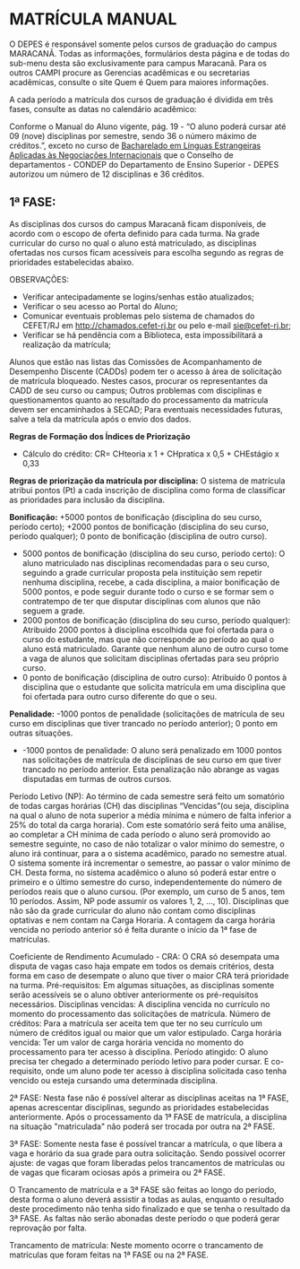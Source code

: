 # MATRÍCULA MANUAL

O DEPES é responsável somente pelos cursos de graduação do campus MARACANÃ. Todas as informações, formulários desta página e de todas do sub-menu desta são exclusivamente para campus Maracanã. Para os outros CAMPI procure as Gerencias acadêmicas e ou secretarias acadêmicas, consulte o site Quem é Quem para maiores informações.

A cada período a matrícula dos cursos de graduação é dividida em três fases, consulte as datas no calendário acadêmico:

Conforme o Manual do Aluno vigente, pág. 19 - “O aluno poderá cursar até 09 (nove) disciplinas por semestre, sendo 36 o número máximo de créditos.”, exceto no curso de [Bacharelado em Línguas Estrangeiras Aplicadas às Negociações Internacionais](https://www.cefet-rj.br/index.php/bacharelado-em-linguas-estrangeiras-aplicadas-as-negociacoes-internacionais) que o Conselho de departamentos - CONDEP do Departamento de Ensino Superior - DEPES autorizou um número de 12 disciplinas e 36 créditos.

## **1ª FASE:** 
As disciplinas dos cursos do campus Maracanã ficam disponíveis, de acordo com o escopo de oferta definido para cada turma. Na grade curricular do curso no qual o aluno está matriculado, as disciplinas ofertadas nos cursos ficam acessíveis para escolha segundo as regras de prioridades estabelecidas abaixo.

OBSERVAÇÕES:

- Verificar antecipadamente se logins/senhas estão atualizados;
- Verificar o seu acesso ao Portal do Aluno;
- Comunicar eventuais problemas pelo sistema de chamados do CEFET/RJ em http://chamados.cefet-rj.br ou pelo e-mail sie@cefet-rj.br;
- Verificar se há pendência com a Biblioteca, esta impossibilitará a realização da matrícula;

Alunos que estão nas listas das Comissões de Acompanhamento de Desempenho Discente (CADDs) podem ter o acesso à área de solicitação de matrícula bloqueado. Nestes casos, procurar os representantes da CADD de seu curso ou campus;
Outros problemas com disciplinas e questionamentos quanto ao resultado do processamento da matrícula devem ser encaminhados à SECAD;
Para eventuais necessidades futuras, salve a tela da matrícula após o envio dos dados.

**Regras de Formação dos Índices de Priorização**

- Cálculo do crédito: CR= CHteoria x 1 + CHpratica x 0,5 + CHEstágio x 0,33

**Regras de priorização da matrícula por disciplina:** O sistema de matrícula atribui pontos (Pt) a cada inscrição de disciplina como forma de classificar as prioridades para inclusão da disciplina.

**Bonificação:** +5000 pontos de bonificação (disciplina do seu curso, período certo); +2000 pontos de bonificação (disciplina do seu curso, período qualquer); 0 ponto de bonificação (disciplina de outro curso).

- 5000 pontos de bonificação (disciplina do seu curso, período certo): O aluno matriculado nas disciplinas recomendadas para o seu curso, seguindo a grade curricular proposta pela instituição sem repetir nenhuma disciplina, recebe, a cada disciplina, a maior bonificação de 5000 pontos, e pode seguir durante todo o curso e se formar sem o contratempo de ter que disputar disciplinas com alunos que não seguem a grade.
- 2000 pontos de bonificação (disciplina do seu curso, período qualquer): Atribuído 2000 pontos à disciplina escolhida que foi ofertada para o curso do estudante, mas que não corresponde ao período ao qual o aluno está matriculado. Garante que nenhum aluno de outro curso tome a vaga de alunos que solicitam disciplinas ofertadas para seu próprio curso.
- 0 ponto de bonificação (disciplina de outro curso): Atribuído 0 pontos à disciplina que o estudante que solicita matrícula em uma disciplina que foi ofertada para outro curso diferente do que o seu.
 
**Penalidade:** -1000 pontos de penalidade (solicitações de matrícula de seu curso em disciplinas que tiver trancado no período anterior); 0 ponto em outras situações.

- -1000 pontos de penalidade: O aluno será penalizado em 1000 pontos nas solicitações de matrícula de disciplinas de seu curso em que tiver trancado no período anterior. Esta penalização não abrange as vagas disputadas em turmas de outros cursos.
 

Período Letivo (NP): Ao término de cada semestre será feito um somatório de todas cargas horárias (CH) das disciplinas “Vencidas”(ou seja, disciplina na qual o aluno de nota superior a média mínima e número de falta inferior a 25% do total da carga horaria). Com este somatório será feito uma análise, ao completar a CH mínima de cada período o aluno será promovido ao semestre seguinte, no caso de não totalizar o valor mínimo do semestre, o aluno irá continuar, para a o sistema acadêmico, parado no semestre atual. O sistema somente irá incrementar o semestre, ao passar o valor mínimo de CH. Desta forma, no sistema acadêmico o aluno só poderá estar entre o primeiro e o último semestre do curso, independentemente do número de períodos reais que o aluno cursou. (Por exemplo, um curso de 5 anos, tem 10 períodos. Assim, NP pode assumir os valores 1, 2, ..., 10). Disciplinas que não são da grade curricular do aluno não contam como disciplinas optativas e nem contam na Carga Horaria. A contagem da carga horária vencida no período anterior só é feita durante o início da 1ª fase de matrículas.
 

Coeficiente de Rendimento Acumulado - CRA: O CRA só desempata uma disputa de vagas caso haja empate em todos os demais critérios, desta forma em caso de desempate o aluno que tiver o maior CRA terá prioridade na turma.
Pré-requisitos: Em algumas situações, as disciplinas somente serão acessíveis se o aluno obtiver anteriormente os pré-requisitos necessários. Disciplinas vencidas: A disciplina vencida no currículo no momento do processamento das solicitações de matrícula. Número de créditos: Para a matrícula ser aceita tem que ter no seu currículo um número de créditos igual ou maior que um valor estipulado. Carga horária vencida: Ter um valor de carga horária vencida no momento do processamento para ter acesso à disciplina. Período atingido: O aluno precisa ter chegado a determinado período letivo para poder cursar. E co-requisito, onde um aluno pode ter acesso à disciplina solicitada caso tenha vencido ou esteja cursando uma determinada disciplina.
 

2ª FASE: Nesta fase não é possível alterar as disciplinas aceitas na 1ª FASE, apenas acrescentar disciplinas, segundo as prioridades estabelecidas anteriormente. Após o processamento da 1ª FASE de matrícula, a disciplina na situação "matriculada" não poderá ser trocada por outra na 2ª FASE.

 

3ª FASE: Somente nesta fase é possível trancar a matrícula, o que libera a vaga e horário da sua grade para outra solicitação. Sendo possível ocorrer ajuste: de vagas que foram liberadas pelos trancamentos de matrículas ou de vagas que ficaram ociosas após a primeira ou 2ª FASE.

O Trancamento de matrícula e a 3ª FASE são feitas ao longo do período, desta forma o aluno deverá assistir a todas as aulas, enquanto o resultado deste procedimento não tenha sido finalizado e que se tenha o resultado da 3ª FASE. As faltas não serão abonadas deste período o que poderá gerar reprovação por falta.

Trancamento de matrícula: Neste momento ocorre o trancamento de matrículas que foram feitas na 1ª FASE ou na 2ª FASE. 

 
